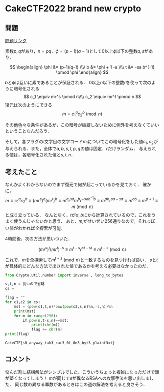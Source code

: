 # CakeCTF2022 brand new crypto
## 問題
[問題リンク](https://github.com/theoremoon/cakectf2022-public/tree/master/crypto/brand_new_crypto/distfiles)

素数$p,q$があり，$n=pq$．$\phi=(p-1)(q-1)$として$0$以上$\phi$以下の整数$a,s$があり，

$$
\begin{align}
\phi &= (p-1)(q-1) \\\\
b &= \phi + 1 -a \\\\
t &= -sa b^{-1} \pmod \phi
\end{align}
$$

$b$と$\phi$は互いに素であることが保証される．
$0$以上$n$以下の整数$r$を使って次のように暗号化される
$$
c_1 \equiv mr^s \pmod n\\\\
c_2 \equiv mr^t \pmod n
$$
復元は次のようにできる
$$
m = c_1 ^a c_2^b \pmod n
$$

その他色々な条件があるが，この暗号が破綻しないために例外を考えなくていいということなんだろう．

そして，各フラグの$i$文字目の文字コード$m_i$についてこの暗号化をした値$c_1,c_2$が与えられる．また，全体で$a,b,s,t,p,q$の値は固定．$r$だけランダム．
与えられる値は，各暗号化された値と$s,t,n$．

## 考えたこと
なんかよくわからないのでまず復元で何が起こっているかを見ておく．
確かに，
$$
m\equiv  c_1 ^a c_2 ^b \equiv (mr^s)^a (mr^t)^b \equiv m^a r^{sa} m^b r^{-sab^{-1}b} \equiv m^{ab}r^{sa-sa} \equiv m^{ab} \equiv m^{\phi+1} \equiv m \pmod n
$$
と成り立っている．
なんとなく，$t$が$a,b$にから計算されているので，これをうまく使うんじゃないかと思う．
あと，$m_i$がせいぜい256通りなので，それっぽい値がわかれば全探索が可能．

4時間後，次の方法が思いついた．

$$
(mr^s)^t (mr^t)^{-s} \equiv m^{t-s} r^{st-st} \equiv m^{t-s} \pmod n
$$

これで，$m$を全探索して$m^{t-s}\pmod n$と一致するものを見つければ良い．
$s$と$t$が具体的にどんな方法で出された値であるかを考える必要はなかったのだ．

```python
from Crypto.Util.number import inverse , long_to_bytes

s,t,n = 長いので省略
cs = 

flag = ""
for c1,c2 in cs:
    mst = (pow(c1,t,n)*pow(pow(c2,s,n)%n,-1,n))%n
    print(mst)
    for m in range(256):
        if pow(m,t-s,n)==mst:
            print(chr(m))
            flag += chr(m)
print(flag)

```
```none
CakeCTF{s0_anyway_tak3_car3_0f_0n3_byt3_p1aint3xt}
```

## コメント
悩んだ割に結構解法がシンプルでした．こういうちょっと複雑になっただけで頭が堅くなってしまう！
$m$が同じで$e$が異なるRSAへの攻撃手法を思い出しました．
同じ数の異なる冪数があるときはこの道の解法を考えると良さそう．
